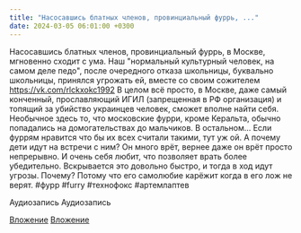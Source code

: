 ```yaml
---
title: "Насосавшись блатных членов, провинциальный фуррь, ..."
date: 2024-03-05 06:01:00 +0300
---
```


Насосавшись блатных членов, провинциальный фуррь, в Москве, мгновенно сходит с ума.
Наш "нормальный культурный человек, на самом деле педо", после очередного отказа школьницы, буквально школьницы, принялся угрожать ей, вместе со своим сожителем https://vk.com/rlckxokc1992
В целом всё просто, в Москве, даже самый конченный, прославляющий ИГИЛ (запрещенная в РФ организация) и топящий за убийство украинцев человек, сможет вполне найти себя.
Необычное здесь то, что московские фурри, кроме Керальта, обычно попадались на домогательствах до мальчиков. В остальном...
Если фуррям нравится что бы их всех считали такими, тут уж ой.
А почему дети идут на встречи с ним? Он много врёт, вернее даже он врёт просто непрерывно. И очень себя любит, что позволяет врать более убедительно. Вскрывается это довольно быстро, и тогда в ход идут угрозы. Почему? Потому что его самолюбие карёжит когда в его лож не верят.
#фурр #furry #технофокс #артемлаптев


Аудиозапись
Аудиозапись

[Вложение](/assets/vk_photos/1/xXjkv6p5ips.jpg)
[Вложение](/assets/vk_photos/4/CMSTGQpcXSo.jpg)
